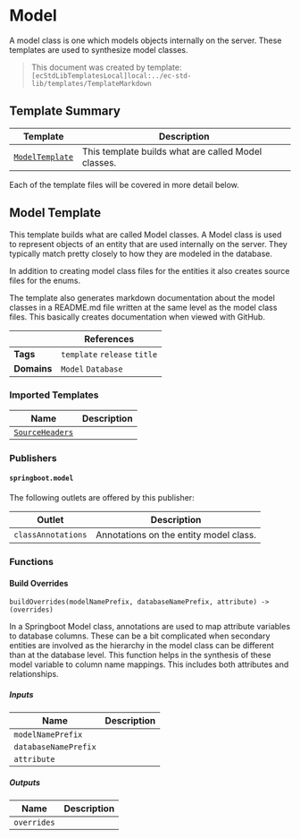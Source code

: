 [//]: # ( =====preserve===== start-Introduction ===== )
# Model

A model class is one which models objects internally on the server. These templates are used to synthesize model classes.

[//]: # ( =====preserve===== end-Introduction ===== )

> This document was created by template: `[ecStdLibTemplatesLocal]local:../ec-std-lib/templates/TemplateMarkdown`

<a name="template-summary"></a>
## Template Summary

|Template|Description|
|---|---|
| [`ModelTemplate`](#model-template) | This template builds what are called Model classes. |

Each of the template files will be covered in more detail below.

<a name="model-template"></a>
## Model Template

This template builds what are called Model classes. A Model class is used to represent objects of an entity that are used internally on the server. They typically match pretty closely to how they are modeled in the database.

 In addition to creating model class files for the entities it also creates source files for the enums.

 The template also generates markdown documentation about the model classes in a README.md file written at the same level as the model class files. This basically creates documentation when viewed with GitHub.

| |References|
|---|---|
| **Tags** |`template` `release` `title` |
| **Domains** |`Model` `Database` |

### Imported Templates

| Name | Description |
|---|---|
| [`SourceHeaders`](../doc) |  |

### Publishers

#### `springboot.model`



The following outlets are offered by this publisher:

| Outlet | Description |
|---|---|
| `classAnnotations` | Annotations on the entity model class.|


### Functions

#### Build Overrides

```
buildOverrides(modelNamePrefix, databaseNamePrefix, attribute) -> (overrides)
```

In a Springboot Model class, annotations are used to map attribute variables to database columns. These can be a bit complicated when secondary entities are involved as the hierarchy in the model class can be different than at the database level. This function helps in the synthesis of these model variable to column name mappings. This includes both attributes and relationships.

##### Inputs

|Name|Description|
|---|---|
|`modelNamePrefix`||
|`databaseNamePrefix`||
|`attribute`||

##### Outputs

|Name|Description|
|---|---|
|`overrides`||



